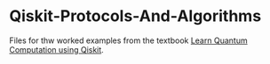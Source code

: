 # Qiskit-Protocols-And-Algorithms

Files for thw worked examples from the textbook [Learn Quantum Computation using Qiskit](https://qiskit.org/textbook/preface.html).
